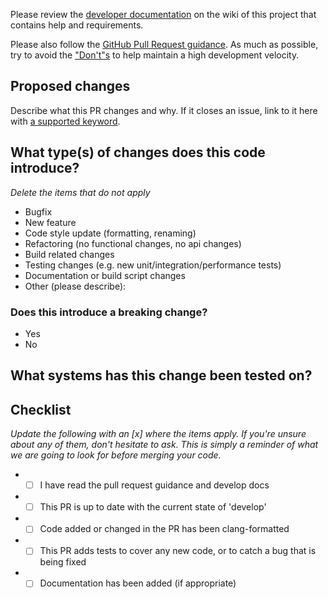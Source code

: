 Please review the [developer documentation](https://github.com/QMCPACK/qmcpack/wiki/Development-workflow)
on the wiki of this project that contains help and requirements.

Please also follow the [GitHub Pull Request guidance](https://qmcpack.readthedocs.io/en/develop/developing.html#github-pull-request-guidance). As much as possible, try to avoid the ["Don't"s](https://qmcpack.readthedocs.io/en/develop/developing.html#don-t) to help maintain a high development velocity.

## Proposed changes

Describe what this PR changes and why.  If it closes an issue, link to it here
with [a supported keyword](https://help.github.com/en/github/managing-your-work-on-github/linking-a-pull-request-to-an-issue#linking-a-pull-request-to-an-issue-using-a-keyword).

## What type(s) of changes does this code introduce?
_Delete the items that do not apply_

- Bugfix
- New feature
- Code style update (formatting, renaming)
- Refactoring (no functional changes, no api changes)
- Build related changes
- Testing changes (e.g. new unit/integration/performance tests)
- Documentation or build script changes
- Other (please describe):

### Does this introduce a breaking change?

- Yes
- No

## What systems has this change been tested on?

## Checklist

_Update the following with an [x] where the items apply. If you're unsure about any of them, don't hesitate to ask.  This is
simply a reminder of what we are going to look for before merging your code._

* * [ ] I have read the pull request guidance and develop docs
* * [ ] This PR is up to date with the current state of 'develop'
* * [ ] Code added or changed in the PR has been clang-formatted
* * [ ] This PR adds tests to cover any new code, or to catch a bug that is being fixed
* * [ ] Documentation has been added (if appropriate)
